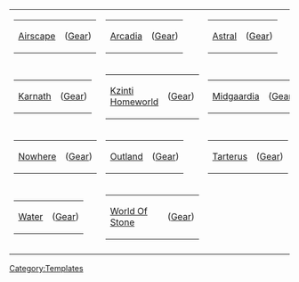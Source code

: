 <table>
<tbody>
<tr class="odd">
<td><table>
<tbody>
<tr class="odd">
<td><p><a href=":Category:Airscape"
title="wikilink">Airscape</a></p></td>
<td><p>(<a href=":Category:Gear_In_Airscape"
title="wikilink">Gear</a>)</p></td>
</tr>
</tbody>
</table></td>
<td><table>
<tbody>
<tr class="odd">
<td><p><a href=":Category:Arcadia" title="wikilink">Arcadia</a></p></td>
<td><p>(<a href=":Category:Gear_In_Arcadia"
title="wikilink">Gear</a>)</p></td>
</tr>
</tbody>
</table></td>
<td><table>
<tbody>
<tr class="odd">
<td><p><a href=":Category:Astral" title="wikilink">Astral</a></p></td>
<td><p>(<a href=":Category:Gear_In_Astral"
title="wikilink">Gear</a>)</p></td>
</tr>
</tbody>
</table></td>
<td><table>
<tbody>
<tr class="odd">
<td><p><a href=":Category:Firerealm"
title="wikilink">Firerealm</a></p></td>
<td><p>(<a href=":Category:Gear_In_Firerealm"
title="wikilink">Gear</a>)</p></td>
</tr>
</tbody>
</table></td>
</tr>
<tr class="even">
<td><table>
<tbody>
<tr class="odd">
<td><p><a href=":Category:Karnath" title="wikilink">Karnath</a></p></td>
<td><p>(<a href=":Category:Gear_In_Karnath"
title="wikilink">Gear</a>)</p></td>
</tr>
</tbody>
</table></td>
<td><table>
<tbody>
<tr class="odd">
<td><p><a href=":Category:Kzinti_Homeworld" title="wikilink">Kzinti
Homeworld</a></p></td>
<td><p>(<a href=":Category:Gear_In_Kzinti_Homeworld"
title="wikilink">Gear</a>)</p></td>
</tr>
</tbody>
</table></td>
<td><table>
<tbody>
<tr class="odd">
<td><p><a href=":Category:Midgaardia"
title="wikilink">Midgaardia</a></p></td>
<td><p>(<a href=":Category:Gear_In_Midgaardia"
title="wikilink">Gear</a>)</p></td>
</tr>
</tbody>
</table></td>
<td><table>
<tbody>
<tr class="odd">
<td><p><a href=":Category:Noctopia"
title="wikilink">Noctopia</a></p></td>
<td><p>(<a href=":Category:Gear_In_Noctopia"
title="wikilink">Gear</a>)</p></td>
</tr>
</tbody>
</table></td>
</tr>
<tr class="odd">
<td><table>
<tbody>
<tr class="odd">
<td><p><a href=":Category:Nowhere" title="wikilink">Nowhere</a></p></td>
<td><p>(<a href=":Category:Gear_In_Nowhere"
title="wikilink">Gear</a>)</p></td>
</tr>
</tbody>
</table></td>
<td><table>
<tbody>
<tr class="odd">
<td><p><a href=":Category:Outland" title="wikilink">Outland</a></p></td>
<td><p>(<a href=":Category:Gear_In_Outland"
title="wikilink">Gear</a>)</p></td>
</tr>
</tbody>
</table></td>
<td><table>
<tbody>
<tr class="odd">
<td><p><a href=":Category:Tarterus"
title="wikilink">Tarterus</a></p></td>
<td><p>(<a href=":Category:Gear_In_Tarterus"
title="wikilink">Gear</a>)</p></td>
</tr>
</tbody>
</table></td>
<td><table>
<tbody>
<tr class="odd">
<td><p><a href=":Category:Thorngate"
title="wikilink">Thorngate</a></p></td>
<td><p>(<a href=":Category:Gear_In_Thorngate"
title="wikilink">Gear</a>)</p></td>
</tr>
</tbody>
</table></td>
</tr>
<tr class="even">
<td><table>
<tbody>
<tr class="odd">
<td><p><a href=":Category:Water" title="wikilink">Water</a></p></td>
<td><p>(<a href=":Category:Gear_In_Water"
title="wikilink">Gear</a>)</p></td>
</tr>
</tbody>
</table></td>
<td><table>
<tbody>
<tr class="odd">
<td><p><a href=":Category:World_Of_Stone" title="wikilink">World Of
Stone</a></p></td>
<td><p>(<a href=":Category:Gear_In_World_Of_Stone"
title="wikilink">Gear</a>)</p></td>
</tr>
</tbody>
</table></td>
<td></td>
<td></td>
</tr>
<tr class="odd">
<td></td>
<td></td>
<td></td>
<td></td>
</tr>
</tbody>
</table>

<noinclude></noinclude>

[Category:Templates](Category:Templates "wikilink")

